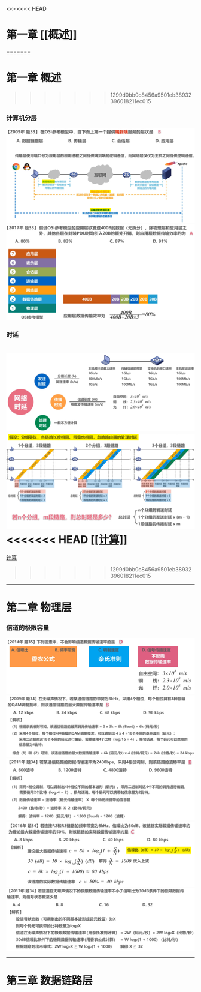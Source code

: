 <<<<<<< HEAD
# 第一章 [[概述]]
=======
# 第一章 概述
>>>>>>> 1299d0bb0c8456a9501eb38932396018211ec015

### 计算机分层
![图 0](../../images/3dbb194cfa2b7ee2cd6aed7e5159c2256f20c81af9169f854b0439d3e10f518b.png)  
![图 1](../../images/f1f30a6c5f80122fd696276c3859e8b0b67c478edc61543d82593a28f63a1a59.png)  
### 时延
![图 2](../../images/24585655df6a1ac4d79bc9c61fbffec6906f01afb8756ecffaa3b80180491f34.png)  
![图 3](../../images/7b50e4c3e0164ddab13c806f476428a3a1df40cfb48dd0db781f2c1e8ab90766.png)  
<<<<<<< HEAD
[[[计算]]](https://www.bilibili.com/video/BV1o441197Kw?t=391.9)
=======
[计算](https://www.bilibili.com/video/BV1o441197Kw?t=391.9)
>>>>>>> 1299d0bb0c8456a9501eb38932396018211ec015

---  

# 第二章 物理层
### 信道的极限容量
![图 4](../../images/cbfb3297de9640fa7b004275774f48236a33050c02e3b13c2e94364b18a00598.png)  
![图 5](../../images/c841d7f27a353503affa967a4ac5667b6e507d0417fb4bbae7f30296814fc12e.png)  
![图 6](../../images/fb089540f8528179607778a2f6e6fef0889caec25e04ba6b25f72cc6f19572d5.png)  
![图 7](../../images/c7a610a709636ff4a7164fd97cb6d12049d46ce90cb30446a9f4782c45dec5b8.png)  
![图 8](../../images/e4add67536215eff77247f00f86070b89670199dcc8db5e4bc84b8bdf16ed77a.png)  


---  

# 第三章 数据链路层